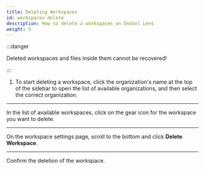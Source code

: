 ```yaml
---
title: Deleting Workspaces
id: workspaces-delete
description: How to delete a workspaces on Ondsel Lens
weight: 5
---
```


:::danger

Deleted workspaces and files inside them cannot be recovered!

:::

1. To start deleting a workspace, click the organization's name at the top of the sidebar to open the list of available organizations, and then select the correct organization. 

---

In the list of available workspaces, click on the gear icon for the workspace you want to delete.

---

On the workspace settings page, scroll to the bottom and click **Delete Workspace**.

---

Confirm the deletion of the workspace.
